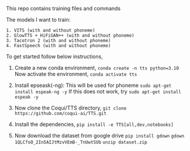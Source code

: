 This repo contains training files and commands

The models I want to train:

    1. VITS (with and without phoneme)
    2. GlowTTS + HiFiGAN++ (with and without phoneme)
    3. Tacotron 2 (with and without phoneme)
    4. FastSpeech (with and without phoneme)

To get started follow below instructions,

1. Create a new conda environment,
    `conda create -n tts python=3.10`
    Now activate the environment,
    `conda activate tts`

2. Install epseask(-ng): This will be used for phoneme
    `sudo apt-get install espeak-ng -y`
    If this does not work, try
    `sudo apt-get install espeak -y`

3. Now clone the Coqui/TTS directory,
    `git clone https://github.com/coqui-ai/TTS.git`

4. Install the dependencies,
    `pip install -e TTS[all,dev,notebooks]`

5. Now download the dataset from google drive
    `pip install gdown`
    `gdown 1QLCfoO_2In5AIJtMzvVEmB-_TnUwtSUb`
    `unzip dataset.zip`